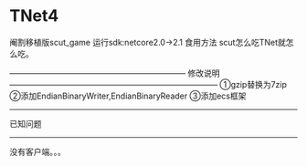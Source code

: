 # TNet4
阉割移植版scut_game
运行sdk:netcore2.0->2.1
食用方法
scut怎么吃TNet就怎么吃。

——————————————————————
修改说明
——————————————————————————
①gzip替换为7zip
②添加EndianBinaryWriter,EndianBinaryReader
③添加ecs框架
________________________
已知问题
______________
没有客户端。。。
